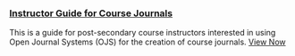 
### [Instructor Guide for Course Journals](/instructor-guide/en)

This is a guide for post-secondary course instructors interested in using Open Journal Systems (OJS) for the creation of course journals. [View Now](/instructor-guide/en)
